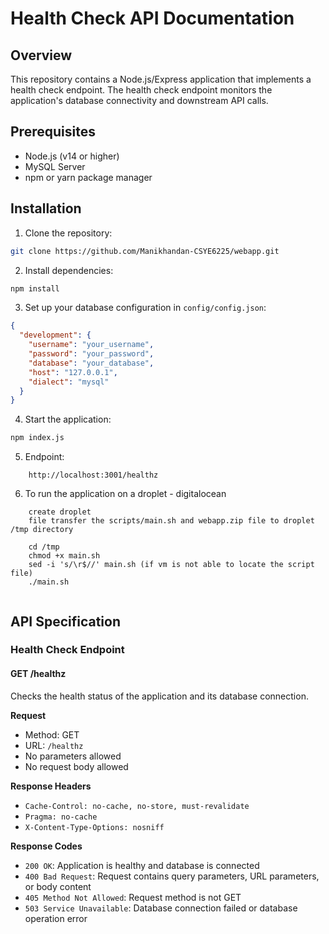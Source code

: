 # Health Check API Documentation



## Overview
This repository contains a Node.js/Express application that implements a health check endpoint. The health check endpoint monitors the application's database connectivity and downstream API calls.


## Prerequisites
- Node.js (v14 or higher)
- MySQL Server
- npm or yarn package manager

## Installation

1. Clone the repository:
```bash
git clone https://github.com/Manikhandan-CSYE6225/webapp.git
```

2. Install dependencies:
```bash
npm install
```

3. Set up your database configuration in `config/config.json`:
```json
{
  "development": {
    "username": "your_username",
    "password": "your_password",
    "database": "your_database",
    "host": "127.0.0.1",
    "dialect": "mysql"
  }
}
```

4. Start the application:
```bash
npm index.js
```

5. Endpoint:
```
    http://localhost:3001/healthz
```

6. To run the application on a droplet - digitalocean
```
    create droplet
    file transfer the scripts/main.sh and webapp.zip file to droplet /tmp directory
    
    cd /tmp
    chmod +x main.sh
    sed -i 's/\r$//' main.sh (if vm is not able to locate the script file)
    ./main.sh
    
```

## API Specification

### Health Check Endpoint

#### GET /healthz

Checks the health status of the application and its database connection.

**Request**
- Method: GET
- URL: `/healthz`
- No parameters allowed
- No request body allowed

**Response Headers**
- `Cache-Control: no-cache, no-store, must-revalidate`
- `Pragma: no-cache`
- `X-Content-Type-Options: nosniff`

**Response Codes**
- `200 OK`: Application is healthy and database is connected
- `400 Bad Request`: Request contains query parameters, URL parameters, or body content
- `405 Method Not Allowed`: Request method is not GET
- `503 Service Unavailable`: Database connection failed or database operation error

